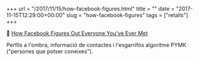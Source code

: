 +++
url = "/2017/11/15/how-facebook-figures.html"
title = ""
date = "2017-11-15T12:29:00+00:00"
slug = "how-facebook-figures"
tags = ["retalls"]
+++

📎 [How Facebook Figures Out Everyone You've Ever Met](https://gizmodo.com/how-facebook-figures-out-everyone-youve-ever-met-1819822691)

Perfils a l'ombra, informació de contactes i l'esgarrifós algoritme PYMK ("persones que potser coneixes").

